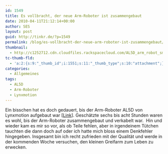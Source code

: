 ```yaml
---
id: 1549
title: Es vollbracht, der neue Arm-Roboter ist zusammengebaut
date: 2010-04-11T21:12:14+00:00
author: SES
layout: post
guid: http://tinkr.de/?p=1549
permalink: /blog/es-vollbracht-der-neue-arm-roboter-ist-zusammengebaut/
thumbnail:
  - http://c1252712.cdn.cloudfiles.rackspacecloud.com/AL5D_arm_robot_sml.jpg
tc-thumb-fld:
  - 'a:2:{s:9:"_thumb_id";i:1551;s:11:"_thumb_type";s:10:"attachment";}'
categories:
  - Allgemeines
tags:
  - AL5D
  - Arm-Roboter
  - Lynxmotion
---
```

Ein bisschen hat es doch gedauert, bis der Arm-Roboter AL5D von Lynxmotion aufgebaut war [[Link](http://www.lynxmotion.com/Category.aspx?CategoryID=130)]. Geschätzte sechs bis acht Stunden waren es wohl, bis der Arm-Roboter zusammengebaut und verkabelt war.
<img loading="lazy" src="/assets/2010/04/AL5D_arm_robot.jpg" alt="" title="AL5D Arm-Roboter"    srcset="/assets/2010/04/AL5D_arm_robot.jpg 606w, /assets/2010/04/AL5D_arm_robot-300x227.jpg 300w" sizes="(max-width: 606px) 100vw, 606px" />
Hin und wieder kam es mir so vor, als ob Teile fehlen, aber in irgendeinem Tütchen tauchten die dann doch auf oder ich hatte mich bloss einem Denkfehler hingegeben. Insgesamt bin ich recht zufrieden mit der Qualität und werde in der kommenden Woche versuchen, den kleinen Greifarm zum Leben zu erwecken.

